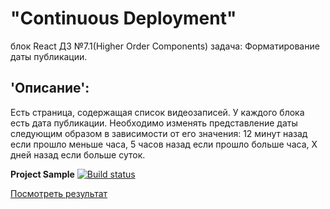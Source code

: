 # "Continuous Deployment"  
блок React ДЗ №7.1(Higher Order Components) задача: Форматирование даты публикации. 

## 'Описание':
Есть страница, содержащая список видеозаписей. У каждого блока есть дата публикации. Необходимо изменять представление даты следующим образом в зависимости от его значения: 12 минут назад если прошло меньше часа, 5 часов назад если прошло больше часа, X дней назад если больше суток.  

**Project Sample** [![Build status](https://ci.appveyor.com/api/projects/status/rv4erjl580n0rt0q?svg=true)](https://ci.appveyor.com/project/Gronik4/react7-1hoc-fd)

[Посмотреть результат](https://gronik4.github.io/react7.1hoc-fd/)
